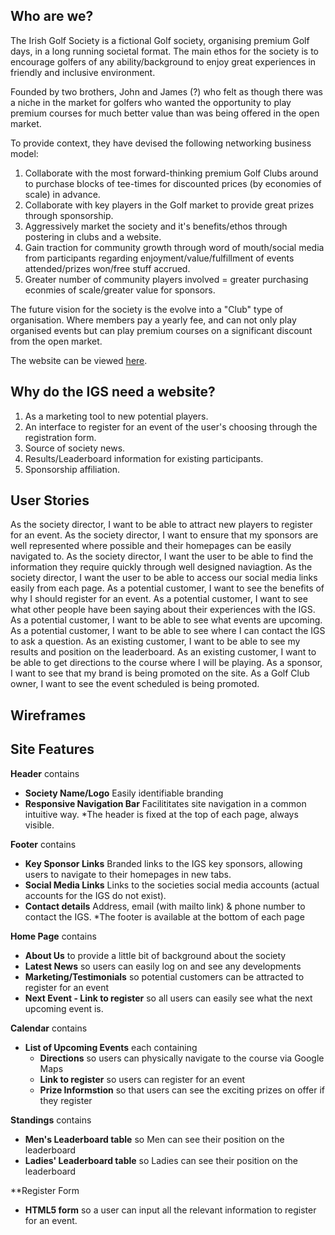 ## Who are we?

The Irish Golf Society is a fictional Golf society, organising premium Golf days, in a long running societal format. The main ethos for the society is to encourage golfers of any ability/background to enjoy great experiences in friendly and inclusive environment. 

Founded by two brothers, John and James (?) who felt as though there was a niche in the market for golfers who wanted the opportunity to play premium courses for much better value than was being offered in the open market.

To provide context, they have devised the following networking business model:

1. Collaborate with the most forward-thinking premium Golf Clubs around to purchase blocks of tee-times for discounted prices (by economies of scale) in advance. 
2. Collaborate with key players in the Golf market to provide great prizes through sponsorship. 
3. Aggressively market the society and it's benefits/ethos through postering in clubs and a website. 
4. Gain traction for community growth through word of mouth/social media from participants regarding enjoyment/value/fulfillment of events attended/prizes won/free stuff accrued.
5. Greater number of community players involved = greater purchasing econmies of scale/greater value for sponsors.

The future vision for the society is the evolve into a "Club" type of organisation. Where members pay a yearly fee, and can not only play organised events but can play premium courses on a significant discount from the open market. 

The website can be viewed [here]().

## Why do the IGS need a website?

1. As a marketing tool to new potential players.
2. An interface to register for an event of the user's choosing through the registration form.
3. Source of society news.
4. Results/Leaderboard information for existing participants. 
5. Sponsorship affiliation.

## User Stories 

As the society director, I want to be able to attract new players to register for an event. 
As the society director, I want to ensure that my sponsors are well represented where possible and their homepages can be easily navigated to. 
As the society director, I want the user to be able to find the information they require quickly through well designed naviagtion.
As the society director, I want the user to be able to access our social media links easily from each page. 
As a potential customer, I want to see the benefits of why I should register for an event.
As a potential customer, I want to see what other people have been saying about their experiences with the IGS. 
As a potential customer, I want to be able to see what events are upcoming. 
As a potential customer, I want to be able to see where I can contact the IGS to ask a question. 
As an existing customer, I want to be able to see my results and position on the leaderboard. 
As an existing customer, I want to be able to get directions to the course where I will be playing. 
As a sponsor, I want to see that my brand is being promoted on the site. 
As a Golf Club owner, I want to see the event scheduled is being promoted. 


## Wireframes

## Site Features 

**Header** contains
- **Society Name/Logo** Easily identifiable branding
- **Responsive Navigation Bar** Facilititates site navigation in a common intuitive way.
*The header is fixed at the top of each page, always visible. 

**Footer** contains
- **Key Sponsor Links** Branded links to the IGS key sponsors, allowing users to navigate to their homepages in new tabs. 
- **Social Media Links** Links to the societies social media accounts (actual accounts for the IGS do not exist).
- **Contact details** Address, email (with mailto link) & phone number to contact the IGS. 
*The footer is available at the bottom of each page

**Home Page** contains
 - **About Us** to provide a little bit of background about the society
 - **Latest News** so users can easily log on and see any developments
 - **Marketing/Testimonials** so potential customers can be attracted to register for an event
 - **Next Event - Link to register** so all users can easily see what the next upcoming event is. 

**Calendar** contains
  - **List of Upcoming Events** each containing
    - **Directions** so users can physically navigate to the course via Google Maps
    - **Link to register** so users can register for an event
    - **Prize Informstion** so that users can see the exciting prizes on offer if they register

**Standings** contains
  - **Men's Leaderboard table** so Men can see their position on the leaderboard
  - **Ladies' Leaderboard table** so Ladies can see their position on the leaderboard
  
**Register Form
  - **HTML5 form** so a user can input all the relevant information to register for an event. 
  





